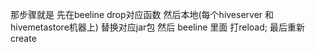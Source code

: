 那步骤就是 
先在beeline drop对应函数
 然后本地(每个hiveserver 和hivemetastore机器上) 替换对应jar包 
然后 beeline 里面 打reload;
最后重新create